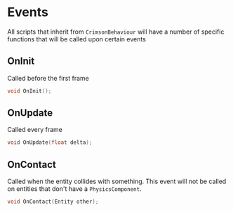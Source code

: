 # Events

All scripts that inherit from `CrimsonBehaviour` will have a number of specific functions that will be called upon certain events

## OnInit
Called before the first frame
```cpp
void OnInit();
```

## OnUpdate
Called every frame
```cpp
void OnUpdate(float delta);
```

## OnContact
Called when the entity collides with something. This event will not be called on entities that don't have a `PhysicsComponent`.
```cpp
void OnContact(Entity other);
```
